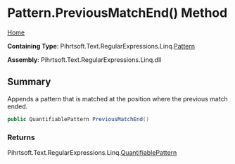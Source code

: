 # Pattern\.PreviousMatchEnd\(\) Method

[Home](../../../../../../README.md)

**Containing Type**: Pihrtsoft\.Text\.RegularExpressions\.Linq\.[Pattern](../README.md)

**Assembly**: Pihrtsoft\.Text\.RegularExpressions\.Linq\.dll

## Summary

Appends a pattern that is matched at the position where the previous match ended\.

```csharp
public QuantifiablePattern PreviousMatchEnd()
```

### Returns

Pihrtsoft\.Text\.RegularExpressions\.Linq\.[QuantifiablePattern](../../QuantifiablePattern/README.md)

